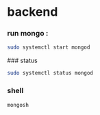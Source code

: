 # backend


### run mongo : 
```sh
sudo systemctl start mongod
```
### status 
```sh
sudo systemctl status mongod
```

### shell 
```sh
mongosh
```